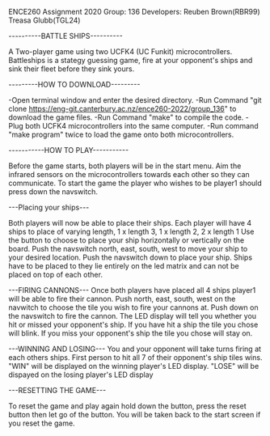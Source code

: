 ENCE260 Assignment 2020
Group: 136
Developers: Reuben Brown(RBR99) Treasa Glubb(TGL24)

----------BATTLE SHIPS----------

A Two-player game using two UCFK4 (UC Funkit) microcontrollers. 
Battleships is a stategy guessing game, fire at your opponent's ships and sink their fleet before they sink yours.

---------HOW TO DOWNLOAD---------

-Open terminal window and enter the desired directory.
-Run Command "git clone https://eng-git.canterbury.ac.nz/ence260-2022/group_136" to download the game files.
-Run Command "make" to compile the code.
-Plug both UCFK4 microcontrollers into the same computer.
-Run command "make program" twice to load the game onto both microcontrollers.

-----------HOW TO PLAY-----------

Before the game starts, both players will be in the start menu.
Aim the infrared sensors on the microcontrollers towards each other so they can communicate. 
To start the game the player who wishes to be player1 should press down the navswitch.

---Placing your ships---

Both players will now be able to place their ships.
Each player will have 4 ships to place of varying length, 1 x length 3, 1 x length 2, 2 x length 1
Use the button to choose to place your ship horizontally or vertically on the board.
Push the navswitch north, east, south, west to move your ship to your desired location.
Push the navswitch down to place your ship.
Ships have to be placed to they lie entirely on the led matrix and can not be placed on top of each other.

---FIRING CANNONS---
Once both players have placed all 4 ships player1 will be able to fire their cannon.
Push north, east, south, west on the navwitch to choose the tile you wish to fire your cannons at.
Push down on the navswitch to fire the cannon.
The LED display will tell you whether you hit or missed your opponent's ship.
If you have hit a ship the tile you chose will blink.
If you miss your opponent's ship the tile you chose will stay on.

---WINNING AND LOSING---
You and your opponent will take turns firing at each others ships.
First person to hit all 7 of their opponent's ship tiles wins.
"WIN" will be displayed on the winning player's LED display.
"LOSE" will be dispayed on the losing player's LED display

---RESETTING THE GAME---

To reset the game and play again hold down the button, press the reset button then let go of the button.
You will be taken back to the start screen if you reset the game.





